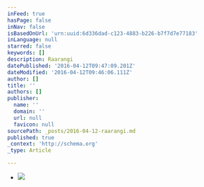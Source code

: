 ```yaml
---
inFeed: true
hasPage: false
inNav: false
isBasedOnUrl: 'urn:uuid:6d336dad-c123-4883-b226-b7f7d7e77183'
inLanguage: null
starred: false
keywords: []
description: Raarangi
datePublished: '2016-04-12T09:47:09.201Z'
dateModified: '2016-04-12T09:46:06.111Z'
author: []
title: ''
authors: []
publisher:
  name: ''
  domain: ''
  url: null
  favicon: null
sourcePath: _posts/2016-04-12-raarangi.md
published: true
_context: 'http://schema.org'
_type: Article

---
```

* ![](https://the-grid-user-content.s3-us-west-2.amazonaws.com/f3a68857-ece4-48cb-a3aa-baeac143671f.png)